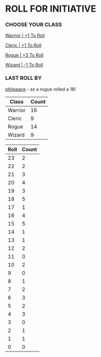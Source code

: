 # ROLL FOR INITIATIVE
### CHOOSE YOUR CLASS

[Warrior | +1 To Roll](https://github.com/benjaminsampica/benjaminsampica/issues/new?title=roll%7Cwarrior&body=Just+click+%27Submit+new+issue%27.)

[Cleric | +1 To Roll](https://github.com/benjaminsampica/benjaminsampica/issues/new?title=roll%7Ccleric&body=Just+click+%27Submit+new+issue%27.)

[Rogue | +3 To Roll](https://github.com/benjaminsampica/benjaminsampica/issues/new?title=roll%7Crogue&body=Just+click+%27Submit+new+issue%27.)

[Wizard | -1 To Roll](https://github.com/benjaminsampica/benjaminsampica/issues/new?title=roll%7Cwizard&body=Just+click+%27Submit+new+issue%27.)
### LAST ROLL BY
[philpeace](https://www.github.com/philpeace) - as a rogue rolled a 18!

|Class|Count|
|-|-|
|Warrior|16|
|Cleric|9|
|Rogue|14|
|Wizard|9|

|Roll|Count|
|-|-|
|23|2
|22|2
|21|3
|20|4
|19|3
|18|5
|17|1
|16|4
|15|5
|14|1
|13|1
|12|2
|11|0
|10|2
|9|0
|8|1
|7|2
|6|3
|5|2
|4|3
|3|0
|2|1
|1|1
|0|0

